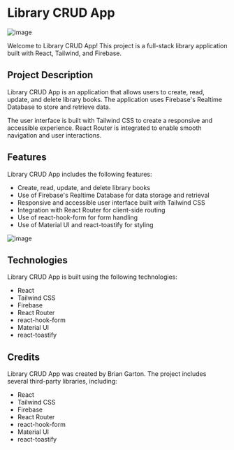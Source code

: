 <h1>Library CRUD App</h1>

![image](https://user-images.githubusercontent.com/80921901/223334197-c28db2cb-dc4f-44d9-8671-812f9000e107.png)

Welcome to Library CRUD App! This project is a full-stack library application built with React, Tailwind, and Firebase.

<h2>Project Description</h2>
Library CRUD App is an application that allows users to create, read, update, and delete library books. The application uses Firebase's Realtime Database to store and retrieve data.

The user interface is built with Tailwind CSS to create a responsive and accessible experience. React Router is integrated to enable smooth navigation and user interactions.

<h2>Features</h2>
Library CRUD App includes the following features:

- Create, read, update, and delete library books
- Use of Firebase's Realtime Database for data storage and retrieval
- Responsive and accessible user interface built with Tailwind CSS
- Integration with React Router for client-side routing
- Use of react-hook-form for form handling
- Use of Material UI and react-toastify for styling

![image](https://user-images.githubusercontent.com/80921901/223334433-21b5a951-e29c-4f15-a6a9-510d0eeac5c4.png)

<h2>Technologies</h2>
Library CRUD App is built using the following technologies:

- React
- Tailwind CSS
- Firebase
- React Router
- react-hook-form
- Material UI
- react-toastify

<h2>Credits</h2>
Library CRUD App was created by Brian Garton. The project includes several third-party libraries, including:

- React
- Tailwind CSS
- Firebase
- React Router
- react-hook-form
- Material UI
- react-toastify
